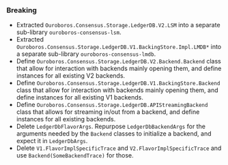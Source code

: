 <!--
A new scriv changelog fragment.

Uncomment the section that is right (remove the HTML comment wrapper).
For top level release notes, leave all the headers commented out.
-->

<!--
### Patch

- A bullet item for the Patch category.

-->
<!--
### Non-Breaking

- A bullet item for the Non-Breaking category.

-->

### Breaking

- Extracted `Ouroboros.Consensus.Storage.LedgerDB.V2.LSM` into a separate sub-library `ouroboros-consensus-lsm`.
- Extracted `Ouroboros.Consensus.Storage.LedgerDB.V1.BackingStore.Impl.LMDB*` into a separate sub-library `ouroboros-consensus-lmdb`.
- Define `Ouroboros.Consensus.Storage.LedgerDB.V2.Backend.Backend` class that allow for interaction with backends mainly opening them, and define instances for all existing V2 backends.
- Define `Ouroboros.Consensus.Storage.LedgerDB.V1.BackingStore.Backend` class that allow for interaction with backends mainly opening them, and define instances for all existing V1 backends.
- Define `Ouroboros.Consensus.Storage.LedgerDB.APIStreamingBackend` class that allows for streaming in/out from a backend, and define instances for all existing backends.
- Delete `LedgerDbFlavorArgs`. Repurpose `LedgerDbBackendArgs` for the arguments needed by the `Backend` classes to initialize a backend, and expect it in `LedgerDbArgs`.
- Delete `V1.FlavorImplSpecificTrace` and `V2.FlavorImplSpecificTrace` and use `Backend(SomeBackendTrace)` for those.
